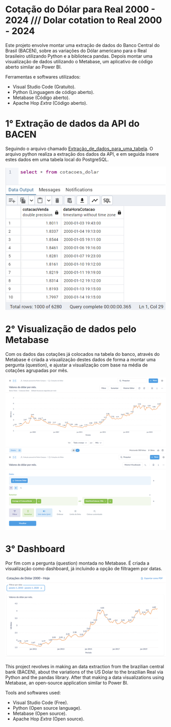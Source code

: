 # Cotação do Dólar para Real 2000 - 2024 /// Dolar cotation to Real 2000 - 2024
Este projeto envolve montar uma extração de dados do Banco Central do Brasil (BACEN), sobre as variações do Dólar americano para o Real brasileiro utilizando Python e a biblioteca pandas. Depois montar uma visualização de dados utilizando o Metabase, um aplicativo de código aberto similar ao Power BI.

Ferramentas e softwares utilizados:
- Visual Studio Code (Gratuito).
- Python (Linguagem de código aberto).
- Metabase (Código aberto).
- Apache Hop *Extra* (Código aberto).

# 1° Extração de dados da API do BACEN
Seguindo o arquivo chamado [Extração_de_dados_para_uma_tabela](Extracao_de_dados_para_uma_tabela.py). O arquivo python realiza a extração dos dados da API, e em seguida insere estes dados em uma tabela local do PostgreSQL.

![Imagens](Imagens/Visualizacao_da_tabela-%20Table%20view.png)

# 2° Visualização de dados pelo Metabase
Com os dados das cotações já colocados na tabela do banco, através do Metabase é criada a visualização destes dados de forma a montar uma pergunta (question), e ajustar a visualização com base na média de cotações agrupadas por mês.

![Imagens](Imagens/Visualizacao_do_grafico.png)
![Imagens](Imagens/Visualizacao_do_editor.png)

# 3° Dashboard
Por fim com a pergunta (question) montada no Metabase. É criada a visualização como dashboard, já incluindo a opção de filtragem por datas.

![Imagens](Imagens/Visualizacao_do_dashboard.png)

This project revolves in making an data extraction from the brazilian central bank (BACEN), about the variations of the US Dolar to the brazilian Real via Python and the pandas library. After that making a data visualizations using Metabase, an open-source application similar to Power BI.

Tools and softwares used:
- Visual Studio Code (Free).
- Python (Open source language).
- Metabase (Open source).
- Apache Hop *Extra* (Open source).
